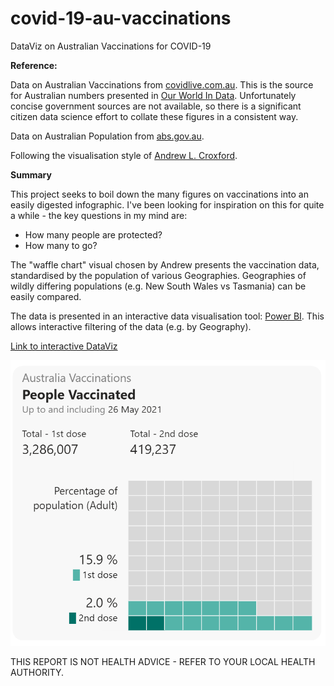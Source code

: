 # covid-19-au-vaccinations
DataViz on Australian Vaccinations for COVID-19

**Reference:**

Data on Australian Vaccinations from [covidlive.com.au](https://covidlive.com.au/report/vaccinations-people).  This is the source for Australian numbers presented in [Our World In Data](https://ourworldindata.org/). Unfortunately concise government sources are not available, so there is a significant citizen data science effort to collate these figures in a consistent way.

Data on Australian Population from [abs.gov.au](https://www.abs.gov.au/statistics/people/population/national-state-and-territory-population/sep-2020).

Following the visualisation style of [Andrew L. Croxford](https://twitter.com/andrew_croxford/status/1395427955535450117?s=20).

**Summary**

This project seeks to boil down the many figures on vaccinations into an easily digested infographic. I've been looking for inspiration on this for quite a while - the key questions in my mind are:
- How many people are protected?
- How many to go?

The "waffle chart" visual chosen by Andrew presents the vaccination data, standardised by the population of various Geographies.  Geographies of wildly differing populations (e.g. New South Wales vs Tasmania) can be easily compared.

The data is presented in an interactive data visualisation tool: [Power BI](https://powerbi.microsoft.com). This allows interactive filtering of the data (e.g. by Geography).  

[Link to interactive DataViz](https://app.powerbi.com/view?r=eyJrIjoiMDNjZDY3YzEtMmM3OC00YWVkLTlmODUtNmRlMTM2YTJmMTg5IiwidCI6ImRjMWYwNGY1LWMxZTUtNDQyOS1hODEyLTU3OTNiZTQ1YmY5ZCIsImMiOjEwfQ%3D%3D)

[![Click to view and interact with the report](https://github.com/Mike-Honey/covid-19-au-vaccinations/raw/main/covid-19-au-vaccinations%20AUS%20vs%20adult.png)](https://app.powerbi.com/view?r=eyJrIjoiMDNjZDY3YzEtMmM3OC00YWVkLTlmODUtNmRlMTM2YTJmMTg5IiwidCI6ImRjMWYwNGY1LWMxZTUtNDQyOS1hODEyLTU3OTNiZTQ1YmY5ZCIsImMiOjEwfQ%3D%3D)


THIS REPORT IS NOT HEALTH ADVICE - REFER TO YOUR LOCAL HEALTH AUTHORITY.
